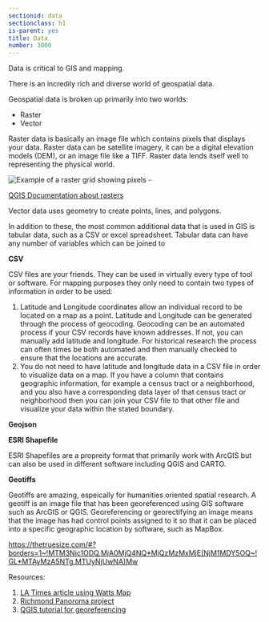 ```yaml
---
sectionid: data 
sectionclass: h1
is-parent: yes
title: Data
number: 3000
---
```


Data is critical to GIS and mapping.

There is an incredily rich and diverse world of geospatial data.

Geospatial data is broken up primarily into two worlds:

- Raster
- Vector

Raster data is basically an image file which contains pixels that displays your data. Raster data can be satellite imagery, it can be a digital elevation models (DEM), or an image file like a TIFF. Raster data lends itself well to representing the physical world.

![Example of a raster grid showing pixels - ](https://raw.githubusercontent.com/vkcworkshops/introspatialmethods/gh-pages/img/rasterdata.png)

[QGIS Documentation about rasters](https://docs.qgis.org/2.8/en/docs/gentle_gis_introduction/raster_data.html)



Vector data uses geometry to create points, lines, and polygons. 

In addition to these, the most common additional data that is used in GIS is tabular data, such as a CSV or excel spreadsheet. Tabular data can have any number of variables which can be joined to 




**CSV**

CSV files are your friends. They can be used in virtually every type of tool or software. For mapping purposes they only need to contain two types of information in order to be used: 
1. Latitude and Longitude coordinates allow an individual record to be located on a map as a point. Latitude and Longitude can be generated through the process of geocoding. Geocoding can be an automated process if your CSV records have known addresses. If not, you can manually add latitude and longitude. For historical research the process can often times be both automated and then manually checked to ensure that the locations are accurate. 
2. You do not need to have latitude and longitude data in a CSV file in order to visualize data on a map. If you have a column that contains geographic information, for example a census tract or a neighborhood, and you also have a corresponding data layer of that census tract or neighborhood then you can join your CSV file to that other file and visualize your data within the stated boundary.  


**Geojson**

**ESRI Shapefile**

ESRI Shapefiles are a propreity format that primarily work with ArcGIS but can also be used in different software including QGIS and CARTO. 

**Geotiffs**

Geotiffs are amazing, espeically for humanities oriented spatial research. A geotiff is an image file that has been georeferenced using GIS software such as ArcGIS or QGIS. Georeferencing or georectifying an image means that the image has had control points assigned to it so that it can be placed into a specific geographic location by software, such as MapBox. 



https://thetruesize.com/#?borders=1~!MTM3Njc1ODQ.MjA0MjQ4NQ*MjQzMzMxMjE(NjM1MDY5OQ~!GL*MTAyMzA5NTg.MTUyNjUwNA)Mw

Resources:
1. [LA Times article using Watts Map](http://graphics.latimes.com/watts-riots-1965-map/)
2. [Richmond Panoroma project](https://dsl.richmond.edu/panorama/redlining/#loc=9/34.0050/-118.1565&opacity=0.8&city=los-angeles-ca)
3. [QGIS tutorial for georeferencing](https://docs.qgis.org/2.18/en/docs/training_manual/forestry/map_georeferencing.html)

